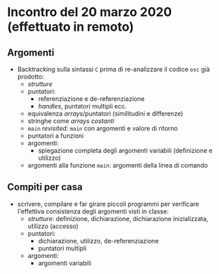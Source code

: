# Incontro del 20 marzo 2020 (effettuato in remoto)

## Argomenti

* Backtracking sulla sintassi `C` prima di re-analizzare il codice `osc` già prodotto:
  * *strutture*
  * puntatori:
    * referenziazione e de-referenziazione
    * *handles*, puntatori multipli ecc.
  * equivalenza *arrays*/puntatori (similitudini e differenze)
  * stringhe come *arrays costanti*
  * `main` *revisited*: `main` con argomenti e valore di ritorno
  * puntatori a funzioni
  * argomenti:
    * spiegazione completa degli argomenti variabili (definizione e utilizzo)
  * argomenti alla funzione `main`: argomenti della linea di comando

## Compiti per casa

* scrivere, compilare e far girare piccoli programmi per verificare l'effettiva consistenza
  degli argomenti visti in classe:
  * *strutture*: definizione, dichiarazione, dichiarazione inizializzata, utilizzo (accesso)
  * puntatori:
    * dichiarazione, utilizzo, de-referenziazione
    * puntatori multipli
  * argomenti:
    * argomenti variabili
